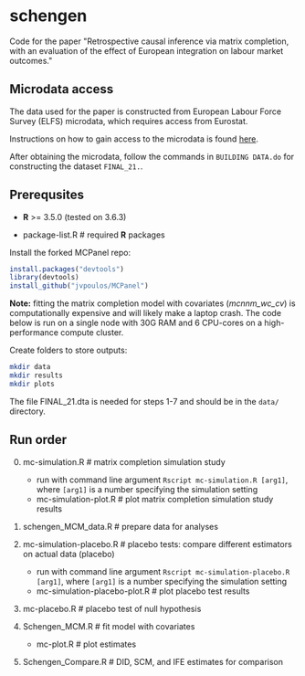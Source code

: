 # schengen
Code for the paper "Retrospective causal inference via matrix completion, with an evaluation of the effect of European integration on labour market outcomes."

Microdata access
------

The data used for the paper is constructed from European Labour Force Survey (ELFS) microdata, which requires access from Eurostat. 

Instructions on how to gain access to the microdata is found [here](https://ec.europa.eu/eurostat/web/microdata/european-union-labour-force-survey).

After obtaining the microdata, follow the commands in `BUILDING DATA.do` for constructing the dataset `FINAL_21.`.

Prerequsites
------

* **R** >= 3.5.0 (tested on 3.6.3)

* package-list.R # required **R** packages

Install the forked MCPanel repo:
```R
install.packages("devtools")
library(devtools) 
install_github("jvpoulos/MCPanel")
```
**Note:** fitting the matrix completion model with covariates (*mcnnm_wc_cv*) is computationally expensive and will likely make a laptop crash. The code below is run on a single node with 30G RAM and 6 CPU-cores on a high-performance compute cluster.  

Create folders to store outputs:

```bash
mkdir data
mkdir results
mkdir plots
```

The file FINAL_21.dta is needed for steps 1-7 and should be in the `data/` directory. 

Run order
------

0. mc-simulation.R # matrix completion simulation study
	* run with command line argument  `Rscript mc-simulation.R [arg1]`, where `[arg1]` is a number specifying the simulation setting
	* mc-simulation-plot.R # plot matrix completion simulation study results

1. schengen_MCM_data.R # prepare data for analyses

2. mc-simulation-placebo.R # placebo tests: compare different estimators on actual data (placebo)
	* run with command line argument  `Rscript mc-simulation-placebo.R [arg1]`, where `[arg1]` is a number specifying the simulation setting
	* mc-simulation-placebo-plot.R  # plot placebo test results

3. mc-placebo.R # placebo test of null hypothesis

4. Schengen_MCM.R # fit model with covariates 
	* mc-plot.R # plot estimates

5. Schengen_Compare.R # DID, SCM, and IFE estimates for comparison 